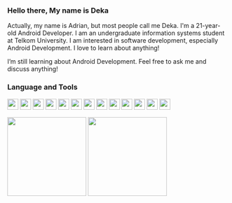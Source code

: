 ### Hello there, My name is Deka
Actually, my name is Adrian, but most people call me Deka. I'm a 21-year-old Android Developer. I am an undergraduate information systems student at Telkom University. I am interested in software development, especially Android Development. I love to learn about anything!

I’m still learning about Android Development.
Feel free to ask me and discuss anything!

### Language and Tools

<code><img height="25" src="https://cdn.svgporn.com/logos/kotlin.svg"></code>
<code><img height="25" src="https://cdn.svgporn.com/logos/firebase.svg"></code>
<code><img height="25" src="https://cdn.svgporn.com/logos/android-icon.svg"></code>
<code><img height="25" src="https://cdn.svgporn.com/logos/flutter.svg"></code>
<code><img height="25" src="https://cdn.svgporn.com/logos/circleci.svg"></code>
<code><img height="25" src="https://cdn.svgporn.com/logos/java.svg"></code>
<code><img height="25" src="https://cdn.svgporn.com/logos/intellij-idea.svg"></code>
<code><img height="25" src="https://cdn.svgporn.com/logos/bootstrap.svg"></code>
<code><img height="25" src="https://cdn.svgporn.com/logos/laravel.svg"></code>
<code><img height="25" src="https://cdn.svgporn.com/logos/firebase.svg"></code>
<code><img height="25" src="https://cdn.svgporn.com/logos/git-icon.svg"></code>
<code><img height="25" src="https://cdn.svgporn.com/logos/mysql.svg"></code>
<code><img height="25" src="https://cdn.svgporn.com/logos/visual-studio-code.svg"></code>

<p>
<img src="https://github-readme-stats.vercel.app/api?username=adriandk&show_icons=true" height=180 />
<img src="https://github-readme-stats.vercel.app/api/top-langs/?username=adriandk&layout=compact" height=180 />
</p>
